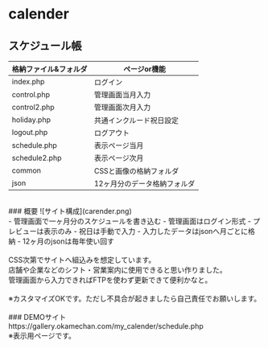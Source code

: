 # calender
## スケジュール帳
|格納ファイル&フォルダ |ページor機能
|--|--
|index.php |ログイン
|control.php |管理画面当月入力
|control2.php |管理画面次月入力
|holiday.php |共通インクルード祝日設定
|logout.php |ログアウト
|schedule.php |表示ページ当月
|schedule2.php |表示ページ次月
|common |CSSと画像の格納フォルダ
|json |12ヶ月分のデータ格納フォルダ
<br>
### 概要
![サイト構成](carender.png)
<br>
- 管理画面で一ヶ月分のスケジュールを書き込む
- 管理画面はログイン形式
- プレビューは表示のみ
- 祝日は手動で入力
- 入力したデータはjsonへ月ごとに格納
- 12ヶ月のjsonは毎年使い回す
<br><br>
CSS次第でサイトへ組込みを想定しています。<br>
店舗や企業などのシフト・営業案内に使用できると思い作りました。<br>管理画面から入力できればFTPを使わず更新できて便利かなと。
<br><br>
※カスタマイズOKです。ただし不具合が起きましたら自己責任でお願いします。<br><br>
### DEMOサイト
https://gallery.okamechan.com/my_calender/schedule.php
<br>
※表示用ページです。
